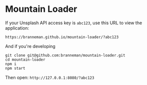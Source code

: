 # Mountain Loader

If your Unsplash API access key is `abc123`, use this URL to view the application:

```
https://branneman.github.io/mountain-loader/?abc123
```

And if you're developing

```
git clone git@github.com:branneman/mountain-loader.git
cd mountain-loader
npm i
npm start
```

Then open: `http://127.0.0.1:8080/?abc123`
